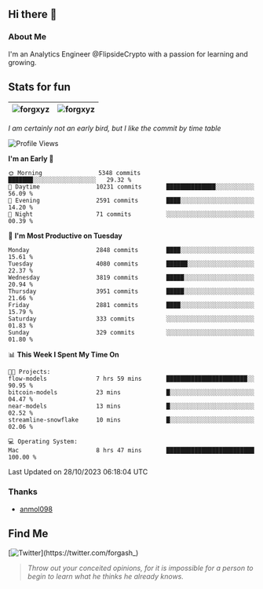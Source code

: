 ## Hi there 👋

### About Me

I'm an Analytics Engineer @FlipsideCrypto with a passion for learning and growing.
  
## Stats for fun

| <img align="center" src="https://github-readme-streak-stats.herokuapp.com/?user=forgxyz&theme=tokyonight" alt="forgxyz" /> | <img align="center" src="https://github-readme-stats.vercel.app/api?username=forgxyz&theme=tokyonight&show_icons=true" alt="forgxyz" /> |
| ------------- |------------- |

*I am certainly not an early bird, but I like the commit by time table*  

<!--START_SECTION:waka-->
![Profile Views](http://img.shields.io/badge/Profile%20Views-0-blue)

**I'm an Early 🐤** 

```text
🌞 Morning                5348 commits        ███████░░░░░░░░░░░░░░░░░░   29.32 % 
🌆 Daytime                10231 commits       ██████████████░░░░░░░░░░░   56.09 % 
🌃 Evening                2591 commits        ████░░░░░░░░░░░░░░░░░░░░░   14.20 % 
🌙 Night                  71 commits          ░░░░░░░░░░░░░░░░░░░░░░░░░   00.39 % 
```
📅 **I'm Most Productive on Tuesday** 

```text
Monday                   2848 commits        ████░░░░░░░░░░░░░░░░░░░░░   15.61 % 
Tuesday                  4080 commits        ██████░░░░░░░░░░░░░░░░░░░   22.37 % 
Wednesday                3819 commits        █████░░░░░░░░░░░░░░░░░░░░   20.94 % 
Thursday                 3951 commits        █████░░░░░░░░░░░░░░░░░░░░   21.66 % 
Friday                   2881 commits        ████░░░░░░░░░░░░░░░░░░░░░   15.79 % 
Saturday                 333 commits         ░░░░░░░░░░░░░░░░░░░░░░░░░   01.83 % 
Sunday                   329 commits         ░░░░░░░░░░░░░░░░░░░░░░░░░   01.80 % 
```


📊 **This Week I Spent My Time On** 

```text
🐱‍💻 Projects: 
flow-models              7 hrs 59 mins       ███████████████████████░░   90.95 % 
bitcoin-models           23 mins             █░░░░░░░░░░░░░░░░░░░░░░░░   04.47 % 
near-models              13 mins             █░░░░░░░░░░░░░░░░░░░░░░░░   02.52 % 
streamline-snowflake     10 mins             █░░░░░░░░░░░░░░░░░░░░░░░░   02.06 % 

💻 Operating System: 
Mac                      8 hrs 47 mins       █████████████████████████   100.00 % 
```


 Last Updated on 28/10/2023 06:18:04 UTC
<!--END_SECTION:waka-->

### Thanks
 - [anmol098](https://github.com/anmol098/waka-readme-stats/)
  
## Find Me
[![Twitter](https://img.shields.io/twitter/url/https/twitter.com/forgash_.svg?style=social&label=Follow%20%40forgash_)](https://twitter.com/forgash_)


> *Throw out your conceited opinions, for it is impossible for a person to begin to learn what he thinks he already knows.* 
